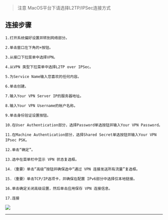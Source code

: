 > 注意
> MacOS平台下请选择L2TP/IPSec连接方式


## 连接步骤

```
1.打开系统偏好设置并转到网络部分。

2.单击窗口左下角的+按钮。

3.从接口下拉菜单中选择VPN。

4.从VPN 类型下拉菜单中选择L2TP over IPSec。

5.为Service Name输入您喜欢的任何内容。

6.单击创建。

7.输入Your VPN Server IP的服务器地址。

8.输入Your VPN Username的帐户名称。

9.单击身份验证设置按钮。

10.在User Authentication部分，选择Password单选按钮并输入Your VPN Password。

11.在Machine Authentication部分，选择Shared Secret单选按钮并输入Your VPN IPsec PSK。

12.单击“确定”。

13.选中在菜单栏中显示 VPN 状态复选框。

14.（重要）单击“高级”按钮并确保选中“通过 VPN 连接发送所有流量”复选框。

15.（重要）单击TCP/IP选项卡，并确保在配置 IPv6部分中选择仅本地链接。

16.单击确定关闭高级设置，然后单击应用保存 VPN 连接信息。

17.连接

```

<p><img src="https://cdn.usfom.com/images/code_example.gif"></p>

-------------------------------------------------------------------------------
